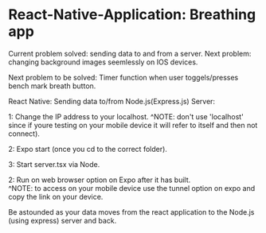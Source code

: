 # React-Native-Application: Breathing app
Current problem solved: sending data to and from a server.
Next problem: changing background images seemlessly on IOS devices.

Next problem to be solved: Timer function when user toggels/presses bench mark breath button.


React Native: Sending data to/from Node.js(Express.js) Server:

1: Change the IP address to your localhost. 
        ^NOTE: don't use 'localhost' since if youre testing on your mobile device it will refer to itself and then not connect).

2: Expo start (once you cd to the correct folder).

3: Start server.tsx via Node.

2: Run on web browser option on Expo after it has built.              
        ^NOTE: to access on your mobile device use the tunnel option on expo and copy the link on your device.

Be astounded as your data moves from the react application to the Node.js (using express) server and back.



